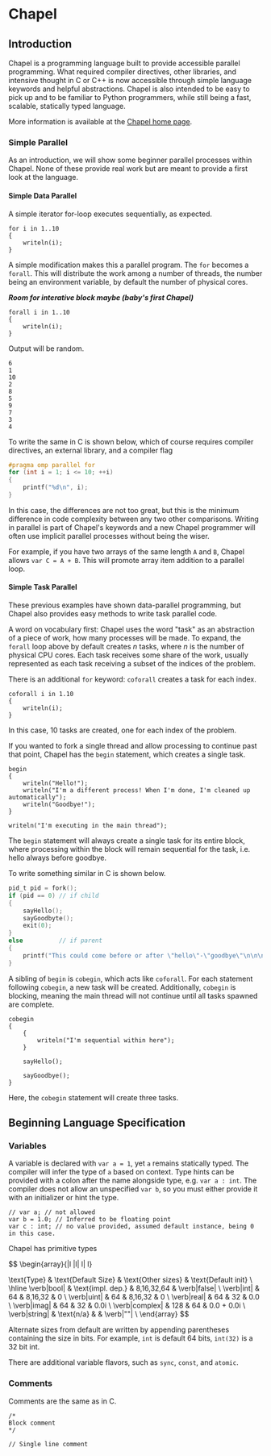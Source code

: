 # Chapel

## Introduction

Chapel is a programming language built to provide accessible parallel programming. What required compiler directives, other libraries, and intensive thought in C or C++ is now accessible through simple language keywords and helpful abstractions. Chapel is also intended to be easy to pick up and to be familiar to Python programmers, while still being a fast, scalable, statically typed language.

More information is available at the [Chapel home page](https://chapel-lang.org).

### Simple Parallel

As an introduction, we will show some beginner parallel processes within Chapel. None of these provide real work but are meant to provide a first look at the language.

#### Simple Data Parallel

A simple iterator for-loop executes sequentially, as expected.

```chapel
for i in 1..10 
{
    writeln(i);
}
```

A simple modification makes this a parallel program. The `for` becomes a `forall`.
This will distribute the work among a number of threads, the number being an environment variable, by default the number of physical cores. 

***Room for interative block maybe (baby's first Chapel)***
```chapel
forall i in 1..10
{
    writeln(i);
}
```

Output will be random.

```
6
1
10
2
8
5
9
7
3
4
```

To write the same in C is shown below, which of course requires compiler directives, an external library, and a compiler flag

```C
#pragma omp parallel for
for (int i = 1; i <= 10; ++i)
{
    printf("%d\n", i);
}
```

In this case, the differences are not too great, but this is the minimum difference in code complexity between any two other comparisons. Writing in parallel is part of Chapel's keywords and a new Chapel programmer will often use implicit parallel processes without being the wiser.

For example, if you have two arrays of the same length `A` and `B`, Chapel allows `var C = A + B`. This will promote array item addition to a parallel loop. 

#### Simple Task Parallel

These previous examples have shown data-parallel programming, but Chapel also provides easy methods to write task parallel code.

A word on vocabulary first: Chapel uses the word "task" as an abstraction of a piece of work, how many processes will be made. To expand, the `forall` loop above by default creates $n$ tasks, where $n$ is the number of physical CPU cores. Each task receives some share of the work, usually represented as each task receiving a subset of the indices of the problem. 

There is an additional `for` keyword: `coforall` creates a task for each index.

```chapel
coforall i in 1.10
{
    writeln(i);
}
```

In this case, 10 tasks are created, one for each index of the problem. 

If you wanted to fork a single thread and allow processing to continue past that point, Chapel has the `begin` statement, which creates a single task.

```chapel
begin 
{
    writeln("Hello!");
    writeln("I'm a different process! When I'm done, I'm cleaned up automatically");
    writeln("Goodbye!");
}

writeln("I'm executing in the main thread");
```

The `begin` statement will always create a single task for its entire block, where processing within the block will remain sequential for the task, i.e. hello always before goodbye. 

To write something similar in C is shown below. 

```C
pid_t pid = fork();
if (pid == 0) // if child
{
    sayHello();
    sayGoodbyte();
    exit(0);
}
else          // if parent
{
    printf("This could come before or after \"hello\"-\"goodbye\"\n\n\n");
}
```

A sibling of `begin` is `cobegin`, which acts like `coforall`. For each statement following `cobegin`, a new task will be created. Additionally, `cobegin` is blocking, meaning the main thread will not continue until all tasks spawned are complete. 

```chapel
cobegin 
{
    {
        writeln("I'm sequential within here");
    }

    sayHello();

    sayGoodbye();
}
```

Here, the `cobegin` statement will create three tasks. 



## Beginning Language Specification

### Variables

A variable is declared with `var a = 1`, yet `a` remains statically typed. The compiler will infer the type of `a` based on context. Type hints can be provided with a colon after the name alongside type, e.g. `var a : int`. The compiler does not allow an unspecified `var b`, so you must either provide it with an initializer or hint the type. 

```chapel
// var a; // not allowed
var b = 1.0; // Inferred to be floating point
var c : int; // no value provided, assumed default instance, being 0 in this case. 
```

Chapel has primitive types 


$$
\begin{array}{|l |l| l| l}

\text{Type} & \text{Default Size} & \text{Other sizes} & \text{Default init} \\
\hline
\verb|bool| & \text{impl. dep.} & 8,16,32,64 & \verb|false| \\
\verb|int| & 64 & 8,16,32 & 0 \\
\verb|uint| & 64 & 8,16,32 & 0 \\
\verb|real| & 64 & 32 & 0.0 \\
\verb|imag| & 64 & 32 & 0.0i \\
\verb|complex| & 128 & 64 & 0.0 + 0.0i \\
\verb|string| & \text{n/a} &  & \verb|""| \\
\end{array}
$$

Alternate sizes from default are written by appending parentheses containing the size in bits. For example, `int` is default 64 bits, `int(32)` is a 32 bit int. 

There are additional variable flavors, such as `sync`, `const`, and `atomic`. 

### Comments

Comments are the same as in C. 

```
/*
Block comment
*/

// Single line comment
```